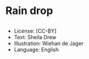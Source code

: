 # Rain drop

##

##

##

##

##

##

##

##

##
* License: [CC-BY]
* Text: Sheila Drew
* Illustration: Wiehan de Jager
* Language: English

